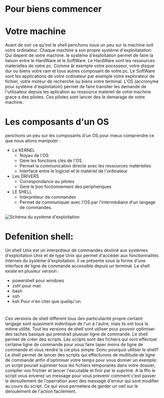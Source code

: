 # Pour biens commencer
# Votre machine
Avant de voir ce qu'est le shell penchons nous un peu sur la machine soit votre ordinateur. Chaque machine a son propre système d'exploitatation.
Qui depent de votre machine. le système d'exploitation permet de faire la liaison entre le HardWare et le SoftWare. Le HardWare sont les ressources materielles de votre pc.
Comme âr exemple votre pocesseur, votre disque dur ou biens votre ram et tous autres composant de votre pc. 
Le SoftWare sont les applications de votre ordinateur par exemple votre explorateur de fichier, votre moteur de recherche ou biens votre terminal.
L'OS (accronyme pour système d'exploitatoin) permet de faire transiter les demande de l'utilisateur depuis les aplication au ressource matereil de votre machine grace a des pilotes. Ces  pilotes sont lancer des le demarage de votre machine.

# Les composants d'un OS
penchons un peu sur les composants d'un OS pour mieux comprendre ce que nous allons manipuler :
* Le KERNEL
  * Noyau de l'OS
  * Gère les fonctions clés de l'OS
  * Permet la communication directe avec les ressources matérielles
  * Interface entre le logiciel et le matériel de l'ordinateur
* Les DRIVERS 
  * Correspondance au pilotes
  * Gere le bon foctionnement des peripheriques
* LE SHELL
  * Interpréteur de commandes
  * Permet de communiquer avec l'OS par l'intermédiaire d'un langage de commandes.
  
![Schéma du système d'exploitation](./img/architecture.png)

# Defenition shell:
Un shell Unix est un interpréteur de commandes destiné aux systèmes d'exploitation Unix et de type Unix qui permet d'accéder aux fonctionnalités internes du système d'exploitation.
Il se présente sous la forme d'une interface de ligne de commande accessible depuis un terminal. Le shell existe en plusieur version : 
- powershell pour windows
- zsh! pour mac
- bash
- ssh
- ksh
Pour n'en citer que quelqu'un.
# 
Ces versions de shell different tous des particuliarité propre certaint langage sont quasiment indentique de l'un à l'autre, mais ils ont tous la même utilité.
Tout les versions de shell sont utiliser pour pouvoir optimiser des taches basique qui prendrait plusiuer ligne de commande. Le shell permet de créer des scripts.
Les scripts sont des fichiers qui vont effectuer certaine ligne de commande pour vous faire taper moins de ligne de commande et vous rendre la cie plus simple.
Donc pourquoi utiliser le shell? Le shell permet de lancer des scripts qui effecturons de multitude de ligne de commande anfin d'optimiser votre temps pour vous donner un exemple:
un script pourait suprimer tous les fichiers temporaires dans votre dossier, compiler vos frichier et lancer l'excutable et finir par le suprimé.
A la ffin le script vous enverez un message pour vous prevenir comment c'est passer le deroullement de l'operration avec des message d'erreur qui sont modifier au cours du script.
Ce qui vous permetera de garder un oeil sur le deroulement de l'action facilement.
